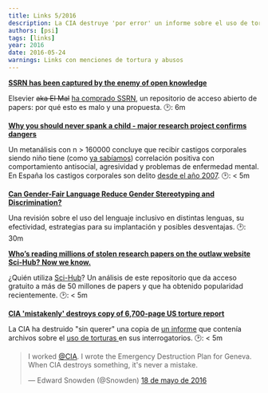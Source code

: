 ```yaml
---
title: Links 5/2016
description: La CIA destruye 'por error' un informe sobre el uso de tortura y otros links
authors: [psi]
tags: [links]
year: 2016
date: 2016-05-24
warnings: Links con menciones de tortura y abusos
---
```


[**SSRN has been captured by the enemy of open knowledge**](https://medium.com/@PaulGowder/ssrn-has-been-captured-by-the-enemy-of-open-knowledge-b3e5bca6751d)

Elsevier ~~aka El Mal~~ [ha comprado SSRN](https://www.elsevier.com/connect/ssrn-the-leading-social-science-and-humanities-repository-and-online-community-joins-elsevier), un repositorio de acceso abierto de papers: por qué esto es malo y una propuesta. :clock2:: 6m

[**Why you should never spank a child - major research project confirms dangers**](http://www.telegraph.co.uk/science/2016/04/26/why-you-should-never-spank-a-child---major-research-project-conf)

Un metanálisis con n > 160000 concluye que recibir castigos corporales siendo niño tiene (como [ya sabíamos](https://en.wikipedia.org/wiki/Corporal_punishment_in_the_home#Effects_on_behaviour_and_development)) correlación positiva con comportamiento antisocial, agresividad y problemas de enfermedad mental. En España los castigos corporales son delito [desde el año 2007](http://www.endcorporalpunishment.org/progress/country-reports/spain.html). :clock2:: < 5m

[**Can Gender-Fair Language Reduce Gender Stereotyping and Discrimination?**](http://www.ncbi.nlm.nih.gov/pmc/articles/PMC4735429)

Una revisión sobre el uso del lenguaje inclusivo en distintas lenguas, su efectividad, estrategias para su implantación y posibles desventajas. :clock2:: 30m

[**Who’s reading millions of stolen research papers on the outlaw website Sci-Hub? Now we know.**](https://www.washingtonpost.com/news/local/wp/2016/04/28/whos-reading-millions-of-stolen-research-papers-on-the-outlaw-site-sci-hub-now-we-know)

¿Quién utiliza [Sci-Hub](https://en.wikipedia.org/wiki/Sci-Hub)? Un análisis de este repositorio que da acceso gratuito a más de 50 millones de papers y que ha obtenido popularidad recientemente. :clock2:: < 5m

[**CIA 'mistakenly' destroys copy of 6,700-page US torture report**](http://www.independent.co.uk/news/world/americas/cia-mistakenly-destroys-copy-of-6700-page-us-torture-report-feinstein-a7034096.html)

La CIA ha destruido "sin querer" una copia de [un informe](https://en.wikipedia.org/wiki/Senate_Intelligence_Committee_report_on_CIA_torture) que contenía archivos sobre el [uso de torturas ](https://en.wikipedia.org/wiki/Enhanced_interrogation_techniques) en sus interrogatorios. :clock2:: < 5m

<blockquote data-lang="es"><p lang="en" dir="ltr">I worked <a href="https://twitter.com/CIA">@CIA</a>. I wrote the Emergency Destruction Plan for Geneva. When CIA destroys something, it&#39;s never a mistake.</p>&mdash; Edward Snowden (@Snowden) <a href="https://twitter.com/Snowden/status/732991012340137988">18 de mayo de 2016</a></blockquote>
